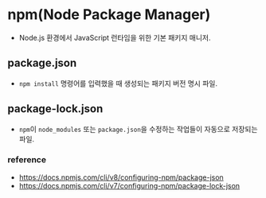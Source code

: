 # npm(Node Package Manager)

- Node.js 환경에서 JavaScript 런타임을 위한 기본 패키지 매니저.

## package.json

- `npm install` 명령어를 입력했을 때 생성되는 패키지 버전 명시 파일.

## package-lock.json

- `npm`이 `node_modules` 또는 `package.json`을 수정하는 작업들이 자동으로 저장되는 파일.

### reference

- https://docs.npmjs.com/cli/v8/configuring-npm/package-json
- https://docs.npmjs.com/cli/v7/configuring-npm/package-lock-json
